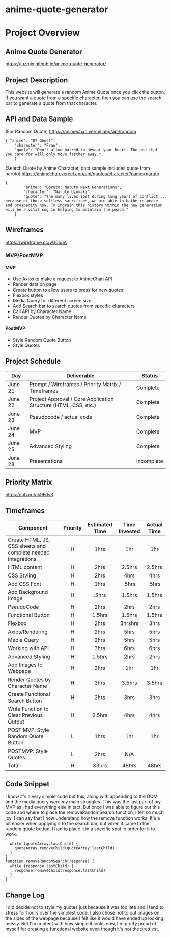 # anime-quote-generator
# Project Overview

## Anime Quote Generator

https://luzmlx.github.io/anime-quote-generator/

## Project Description

This website will generate a random Anime Quote once you click the button. If you want a quote from a specific character, then you can use the search bar to generate a quote from that character. 

## API and Data Sample

(For Random Quote)
https://animechan.vercel.app/api/random 
```
{ "anime": "07 Ghost",
    "character": "Frau",
    "quote": "Don’t allow hatred to devour your heart. The one that you care for will only move farther away." 
    }
```
(Search Quote by Anime Character, data sample includes quote from naruto)
https://animechan.vercel.app/api/quotes/character?name=naruto 
```
{
        "anime": "Boruto: Naruto Next Generations",
        "character": "Naruto Uzumaki",
        "quote": "The many lives lost during long years of conflict... because of those selfless sacrifices, we are able to bathe in peace and prosperity now. To ingrain this history within the new generation will be a vital cog in helping to maintain the peace."
    }
  ```
## Wireframes


https://wireframe.cc/vU0buA 


### MVP/PostMVP

#### MVP 

- Use Axios to make a request to AnimeChan API
- Render data on page 
- Create button to allow users to press for new quotes
- Flexbox styles
- Media Query for different screen size
- Add Search bar to search quotes from specific characters
- Call API by Character Name
- Render Quotes by Character Name

#### PostMVP

- Style Random Quote Button
- Style Quotes

## Project Schedule


|  Day | Deliverable | Status
|---|---| ---|
|June 21| Prompt / Wireframes / Priority Matrix / Timeframes | Complete
|June 22| Project Approval / Core Application Structure (HTML, CSS, etc.) | Complete
|June 23| Pseudocode / actual code | Complete
|June 24| MVP  | Complete
|June 25| Advanced Styling | Complete
|June 28| Presentations | Incomplete

## Priority Matrix


https://ibb.co/ck9Fdv3

## Timeframes


| Component | Priority | Estimated Time | Time Invested | Actual Time |
| --- | :---: |  :---: | :---: | :---: |
| Create HTML, JS, CSS sheets and complete needed integrations | H | 1hrs| 1hr | 1hr |
| HTML content | H | 2hrs| 2.5hrs | 2.5hrs |
| CSS Styling | H | 2hrs| 4hrs | 4hrs |
| Add CSS Font | H | 1hrs| .5hrs | .5hrs |
| Add Background Image | H | .5hrs| 1.5hrs | 1.5hrs |
| PseudoCode | H | 2hrs| 2hrs | 2hrs |
| Functional Button | H | 1.5hrs| 1.5hrs | 1.5hrs |
| Flexbox | H | 2hrs| 3hrshrs | 3hrs |
| Axios/Rendering | H | 2hrs| 5hrs | 5hrs |
| Media Query | H | 2hrs| 5hrs | 5hrs |
| Working with API | H | 3hrs| 6hrs | 6hrs |
| Advanced Styling | H | 1.5hrs| 2hrs | 2hrs |
| Add Images to Webpage | H | 2hrs| 1hr | 1hr |
| Render Quotes by Character Name | H | 3hrs| 3.5hrs | 3.5hrs |
| Create Functional Search Button | H | 2hrs| 3hrs | 3hrs |
| Write Function to Clear Previous Output | H | 2.5hrs| 4hrs | 4hrs |
| POST MVP: Style Random Quote Button | L | 1hrs| 1hr | 1hr |
| POSTMVP: Style Quotes | L | 2hrs| N/A |
| Total | H | 33hrs| 48hrs | 48hrs |

## Code Snippet
I know it's a very simple code but this, along with appending to the DOM and the media query were my main struggles. This was the last part of my MVP as I had everything else in tact. But once I was able to figure out this code and where to place the removeRandomSearch function, I felt so much joy. I can say that I now understand how the remove function works. It's a bit easier when applying it to the search bar, but when it came to the random quote button, I had to place it in a specific spot in order for it to work. 

``` function removeQuotes(quoteArray) {
  while (quoteArray.lastChild) {
    quoteArray.removeChild(quoteArray.lastChild)
  }
}
function removeRandomSearch(response) {
  while (response.lastChild) {
    response.removeChild(response.lastChild)
  }
}
```
## Change Log
 I did decide not to style my quotes just because it was too late and I tend to stress for hours over the simplest code. 
 I also chose not to put images  on the sides of the webpage because I felt like it would have ended up looking messy. But I'm content with how simple it looks now, I'm pretty proud of myself for creating a functional website even though it's not the prettiest. 
